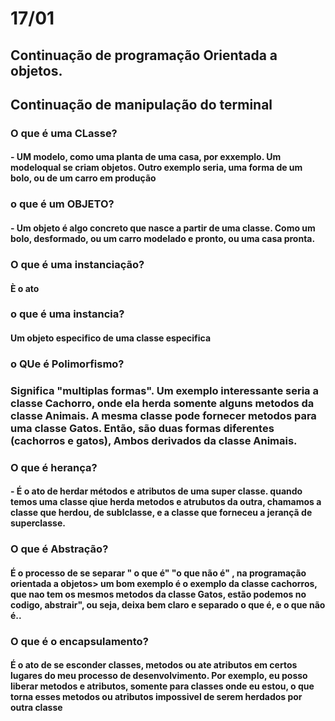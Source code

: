 # 17/01


## Continuação de programação Orientada a objetos.
## Continuação de manipulação do terminal


### O que é uma CLasse?


#### - UM modelo, como uma planta de uma casa, por exxemplo. Um modeloqual se criam objetos. Outro exemplo seria, uma forma de um bolo, ou de um carro em produção

### o que é um OBJETO?

#### - Um objeto é algo concreto que nasce a partir de uma classe. Como um bolo, desformado, ou um carro modelado e pronto, ou uma casa pronta.


### O que é uma instanciação?

#### È o ato



### o que é uma instancia?


#### Um objeto especifico de uma classe especifica


### o QUe é Polimorfismo?

###  Significa "multiplas formas". Um exemplo interessante seria a classe Cachorro, onde ela herda somente alguns metodos da classe Animais. A mesma classe pode fornecer metodos para uma classe Gatos. Então, são duas formas diferentes (cachorros e gatos),  Ambos derivados da classe Animais.


### O que é herança?

#### - É o ato de herdar métodos e atributos  de uma super classe. quando temos uma classe qiue herda metodos e atrubutos da outra, chamamos a classe que herdou, de sublclasse, e a classe que forneceu a jerançã de superclasse.


### O que é Abstração?

#### É o processo de se separar " o que é" "o que não é" , na programação orientada a objetos> um bom exemplo é o exemplo da classe cachorros, que nao tem os mesmos metodos da classe Gatos, estão podemos no codigo, abstrair", ou seja, deixa bem claro e separado o que é, e o que não é..


### O que é o encapsulamento?

#### É o ato de se esconder classes, metodos ou ate atributos em certos lugares do meu processo de desenvolvimento. Por exemplo, eu posso liberar metodos e atributos, somente para classes onde eu estou, o que torna esses metodos ou atributos impossivel de serem herdados por outra classe